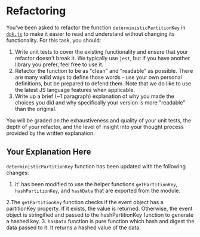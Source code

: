# Refactoring

You've been asked to refactor the function `deterministicPartitionKey` in [`dpk.js`](dpk.js) to make it easier to read and understand without changing its functionality. For this task, you should:

1. Write unit tests to cover the existing functionality and ensure that your refactor doesn't break it. We typically use `jest`, but if you have another library you prefer, feel free to use it.
2. Refactor the function to be as "clean" and "readable" as possible. There are many valid ways to define those words - use your own personal definitions, but be prepared to defend them. Note that we do like to use the latest JS language features when applicable.
3. Write up a brief (~1 paragraph) explanation of why you made the choices you did and why specifically your version is more "readable" than the original.

You will be graded on the exhaustiveness and quality of your unit tests, the depth of your refactor, and the level of insight into your thought process provided by the written explanation.

## Your Explanation Here

`deterministicPartitionKey` function has been updated with the following changes:

1. it' has been modified to use the helper functions `getPartitionKey`, `hashPartitionKey`, and `hashData` that are exported from the module.

2.The `getPartitionKey` function checks if the event object has a partitionKey property. If it exists, the value is returned. Otherwise, the event object is stringified and passed to the hashPartitionKey function to generate a hashed key.
3. `hasData` function is pure function which hash and digest the data passed to it. It returns a hashed value of the data.

